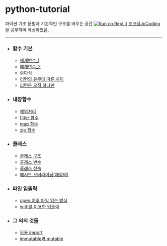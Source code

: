 # python-tutorial
파이썬 기초 문법과 기본적인 구조를 배우는 공간
[![Run on Repl.it](https://repl.it/badge/github/hjchoi0207/python-tutorial)](https://repl.it/github/hjchoi0207/python-tutorial)
[조코딩JoCoding](https://www.youtube.com/playlist?list=PLU9-uwewPMe2AX9o9hFgv-nRvOcBdzvP5)을 공부하며 작성하였음.

<hr/>

+ ### 함수 기본
  + [매개변수_1](https://github.com/hjchoi0207/python_tuto/blob/master/function/func_args.py)
  + [매개변수_2](https://github.com/hjchoi0207/python_tuto/blob/master/function/func_parameter.py)
  + [람다식](https://github.com/hjchoi0207/python_tuto/blob/master/function/func_lambda.py)
  + [리턴의 유무에 따른 차이](https://github.com/hjchoi0207/python_tuto/blob/master/function/func_return1.py)
  + [리턴은 오직 하나만](https://github.com/hjchoi0207/python_tuto/blob/master/function/func_return2.py)
 
+ ### 내장함수
  + [예외처리](https://github.com/hjchoi0207/python_tuto/blob/master/other_functions/Exception.py)
  + [filter 함수](https://github.com/hjchoi0207/python_tuto/blob/master/other_functions/filter.py)
  + [map 함수](https://github.com/hjchoi0207/python_tuto/blob/master/other_functions/map.py)
  + [zip 함수](https://github.com/hjchoi0207/python_tuto/blob/master/other_functions/zip.py)
  
+ ### 클래스
  + [클래스 구조](https://github.com/hjchoi0207/python_tuto/blob/master/class/classTest.py)
  + [클래스 변수](https://github.com/hjchoi0207/python_tuto/blob/master/class/ClassVar.py)
  + [클래스 상속](https://github.com/hjchoi0207/python_tuto/blob/master/class/classInheritance.py)
  + [매서드 오버라이딩(재정의)](https://github.com/hjchoi0207/python_tuto/blob/master/class/classOverriding.py)
  
+ ### 파일 입출력
  + [open 이후 파일 읽는 방식](https://github.com/hjchoi0207/python_tuto/blob/master/file/input_output.py)
  + [with를 이용한 입출력](https://github.com/hjchoi0207/python_tuto/blob/master/file/with.py)
  
  
+ ### 그 외의 것들
  + [모듈 import](https://github.com/hjchoi0207/python_tuto/blob/master/others/callmod1.py)
  + [immutable과 mutable](https://github.com/hjchoi0207/python_tuto/blob/master/others/immutableAndMutable.py)
